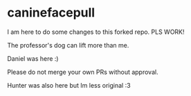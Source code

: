 # caninefacepull
I am here to do some changes to this forked repo. PLS WORK!

The professor's dog can lift more than me.

Daniel was here :)

Please do not merge your own PRs without approval.

Hunter was also here but Im less original :3
